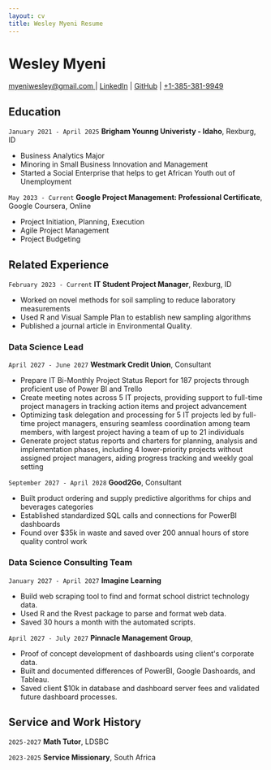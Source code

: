 ```yaml
---
layout: cv
title: Wesley Myeni Resume
---
```

# Wesley Myeni


<div id="webaddress">
<a href="mailto:myeniwesley@gmail.com ">myeniwesley@gmail.com </a>
| <a href="www.linkedin.com/in/wesley-myeni-5a2008117">LinkedIn</a>
| <a href="https://github.com/myeniwesley/Myeni_Resume/blob/master/docs/index.md">GitHub</a>
| <a href="13853819949">+1-385-381-9949</a>
</div>

<!-- https://www.monique.tech/the-art-of-markdown -->

## Education

`January 2021 - April 2025`
__Brigham Younng Univeristy - Idaho__, Rexburg, ID

- Business Analytics Major
- Minoring in Small Business Innovation and Management
- Started a Social Enterprise that helps to get African Youth out of Unemployment

`May 2023 - Current`
__Google Project Management: Professional Certificate__, Google Coursera, Online

- Project Initiation, Planning, Execution
- Agile Project Management
- Project Budgeting 

## Related Experience

`February 2023 - Current`
__IT Student Project Manager__, Rexburg, ID

- Worked on novel methods for soil sampling to reduce laboratory measurements
- Used R and Visual Sample Plan to establish new sampling algorithms
- Published a journal article in Environmental Quality.

### Data Science Lead

`April 2027 - June 2027`
__Westmark Credit Union__, Consultant

- Prepare IT Bi-Monthly Project Status Report for 187 projects through proficient use of Power BI and Trello
- Create meeting notes across 5 IT projects, providing support to full-time project managers in tracking action items and project advancement
- Optimizing task delegation and processing for 5 IT projects led by full-time project managers, ensuring seamless coordination among team members, with largest project having a team of up to 21 individuals
- Generate project status reports and charters for planning, analysis and implementation phases, including 4 lower-priority projects without assigned project managers, aiding progress tracking and weekly goal setting

`September 2027 - April 2028`
__Good2Go__, Consultant

- Built product ordering and supply predictive algorithms for chips and beverages categories
- Established standardized SQL calls and connections for PowerBI dashboards
- Found over $35k in waste and saved over 200 annual hours of store quality control work 

### Data Science Consulting Team

`January 2027 - April 2027`
__Imagine Learning__

- Build web scraping tool to find and format school district technology data.
- Used R and the Rvest package to parse and format web data.
- Saved 30 hours a month with the automated scripts.

`April 2027 - July 2027`
__Pinnacle Management Group__, 

- Proof of concept development of dashboards using client's corporate data.
- Built and documented differences of PowerBI, Google Dashoards, and Tableau.
- Saved client $10k in database and dashboard server fees and validated future dashboard processes.


## Service and Work History

`2025-2027`
__Math Tutor__, LDSBC


`2023-2025`
__Service Missionary__, South Africa



<!-- ### Footer

Last updated: May 2013 -->


